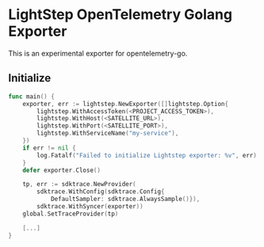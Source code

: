 # LightStep OpenTelemetry Golang Exporter

This is an experimental exporter for opentelemetry-go.

## Initialize
```go
func main() {
	exporter, err := lightstep.NewExporter([]lightstep.Option{
		lightstep.WithAccessToken(<PROJECT_ACCESS_TOKEN>),
		lightstep.WithHost(<SATELLITE_URL>),
		lightstep.WithPort(<SATELLITE_PORT>),
		lightstep.WithServiceName("my-service"),
	})
	if err != nil {
		log.Fatalf("Failed to initialize Lightstep exporter: %v", err)
	}
	defer exporter.Close()

	tp, err := sdktrace.NewProvider(
		sdktrace.WithConfig(sdktrace.Config{
			DefaultSampler: sdktrace.AlwaysSample()}),
		sdktrace.WithSyncer(exporter))
	global.SetTraceProvider(tp)

	[...]
}
```
